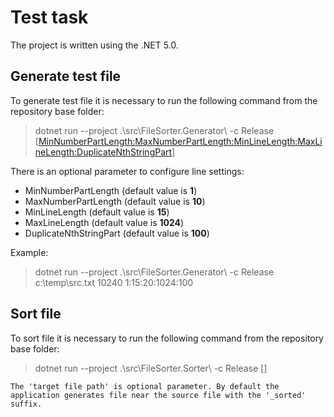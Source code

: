 # Test task
The project is written using the .NET 5.0.

## Generate test file
To generate test file it is necessary to run the following command from the repository base folder:
> dotnet run --project .\src\FileSorter.Generator\ -c Release <output file path> <size in MB> [<MinNumberPartLength:MaxNumberPartLength:MinLineLength:MaxLineLength:DuplicateNthStringPart>]

There is an optional parameter to configure line settings:
- MinNumberPartLength (default value is **1**)
- MaxNumberPartLength (default value is **10**)
- MinLineLength (default value is **15**)
- MaxLineLength (default value is **1024**)
- DuplicateNthStringPart (default value is **100**)

Example:
> dotnet run --project .\src\FileSorter.Generator\ -c Release c:\temp\src.txt 10240 1:15:20:1024:100

## Sort file
To sort file it is necessary to run the following command from the repository base folder:
> dotnet run --project .\src\FileSorter.Sorter\ -c Release <source file path> [<target file path>]

`The 'target file path' is optional parameter. By default the application generates file near the source file with the '_sorted' suffix.`
